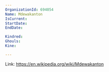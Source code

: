 ```yaml
---
OrganizationId: 694054
Name: Mdewakanton
IsCurrent: 
StartDate: 
EndDate: 

Kindred: 
Ghouls: 
Kine: 

---
```


Link: https://en.wikipedia.org/wiki/Mdewakanton